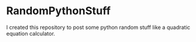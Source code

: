 # RandomPythonStuff
I created this repository to post some python random stuff like a quadratic equation calculator.
